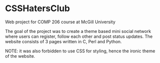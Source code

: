 # CSSHatersClub
Web project for COMP 206 course at McGill University

The goal of the project was to create a theme based mini social network where users can register, follow each other and post status updates. The website consists of 3 pages written in C, Perl and Python.

NOTE: it was also forbidden to use CSS for styling, hence the ironic theme of the website.



